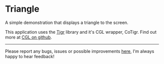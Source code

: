 
# Triangle

A simple demonstration that displays a triangle
to the screen.

This application uses the [Tigr](https://github.com/erkkah/Tigr) library
and it's CGL wrapper, CoTigr. Find out more at [CGL on github](https://github.com/ElementCobalt/CGL).
___

Please report any bugs, issues or possible improvements [here](https://github.com/ElementCobalt/CGL),
I'm always happy to hear feedback!
